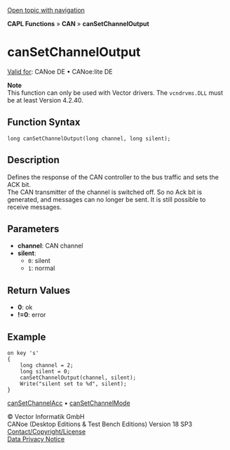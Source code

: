 [Open topic with navigation](../../../../../CANoeDEFamily.htm#Topics/CAPLFunctions/CAN/Functions/CAPLfunctionCanSetChannelOutput.md)

**CAPL Functions** » **CAN** » **canSetChannelOutput**

# canSetChannelOutput

[Valid for](../../../Shared/FeatureAvailability.md): CANoe DE • CANoe:lite DE

**Note**  
This function can only be used with Vector drivers. The `vcndrvms.DLL` must be at least Version 4.2.40.

## Function Syntax

`long canSetChannelOutput(long channel, long silent);`

## Description

Defines the response of the CAN controller to the bus traffic and sets the ACK bit.  
The CAN transmitter of the channel is switched off. So no Ack bit is generated, and messages can no longer be sent. It is still possible to receive messages.

## Parameters

- **channel**: CAN channel
- **silent**:
  - `0`: silent
  - `1`: normal

## Return Values

- **0**: ok
- **!=0**: error

## Example

```plaintext
on key 's'
{
    long channel = 2;
    long silent = 0;
    canSetChannelOutput(channel, silent);
    Write("silent set to %d", silent);
}
```

[canSetChannelAcc](CAPLfunctionCanSetChannelAcc.md) • [canSetChannelMode](CAPLfunctionCanSetChannelMode.md)

© Vector Informatik GmbH  
CANoe (Desktop Editions & Test Bench Editions) Version 18 SP3  
[Contact/Copyright/License](../../../Shared/ContactCopyrightLicense.md)  
[Data Privacy Notice](https://www.vector.com/int/en/company/get-info/privacy-policy/)